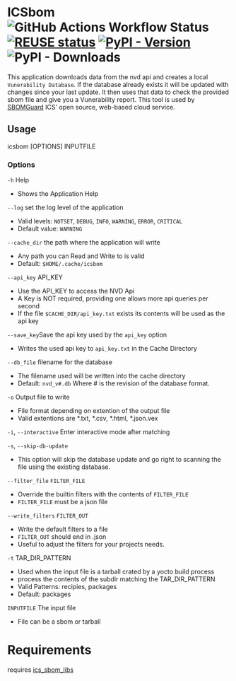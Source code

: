 <!--
   SPDX-FileCopyrightText: 2024 ICS inc.
   SPDX-License-Identifier: CC-BY-SA-4.0
-->

ICSbom ![GitHub Actions Workflow Status](https://img.shields.io/github/actions/workflow/status/integratedcomputersolutions/icsbom/build.yml) [![REUSE status](https://api.reuse.software/badge/github.com/integratedcomputersolutions/icsbom)](https://api.reuse.software/info/github.com/integratedcomputersolutions/icsbom) [![PyPI - Version](https://img.shields.io/pypi/v/icsbom)](https://pypi.org/project/icsbom/) ![PyPI - Downloads](https://img.shields.io/pypi/dm/icsbom)
===
This application downloads data from the nvd api and creates a local `Vunerability Database`.
If the database already exists it will be updated with changes since your last update.
It then uses that data to check the provided sbom file and give you a Vunerability report. This tool is used by [SBOMGuard](https://sbomguard.com) ICS' open source, web-based cloud service.

## Usage
 icsbom [OPTIONS] INPUTFILE

### Options
`-h` Help
 - Shows the Application Help

`--log` set the log level of the application 
 - Valid levels: `NOTSET`, `DEBUG`, `INFO`, `WARNING`, `ERROR`, `CRITICAL`
 - Default value: `WARNING`

`--cache_dir` the path where the application will write 
 - Any path you can Read and Write to is valid 
 - Default: `$HOME/.cache/icsbom`

`--api_key` API_KEY
 - Use the API_KEY to access the NVD Api
 - A Key is NOT required, providing one allows more api queries per second
 - If the file `$CACHE_DIR/api_key.txt` exists its contents will be used as the api key

`--save_key`Save the api key used by the `api_key` option
   - Writes the used api key to `api_key.txt` in the Cache Directory

`--db_file` filename for the database
 - The filename used will be written into the cache directory
 - Default: `nvd_v#.db` Where # is the revision of the database format.

`-o` Output file to write
   - File format depending on extention of the output file
   - Valid extentions are *.txt, *.csv, *.html, *.json.vex

`-i`, `--interactive` Enter interactive mode after matching

`-s`, `--skip-db-update`
 - This option will skip the database update and go right to scanning the file using the existing database.

`--filter_file` `FILTER_FILE`
 - Override the builtin filters with the contents of `FILTER_FILE`
 - `FILTER_FILE` must be a json file

 `--write_filters` `FILTER_OUT`
 - Write the default filters to a file
 - `FILTER_OUT` should end in .json
 - Useful to adjust the filters for your projects needs.

`-t` TAR_DIR_PATTERN
 - Used when the input file is a tarball crated by a yocto build process
 - process the contents of the subdir matching the TAR_DIR_PATTERN
 - Valid Patterns: recipies, packages
 - Default: packages

`INPUTFILE` The input file
 - File can be a sbom or tarball

# Requirements
 requires [ics_sbom_libs](https://github.com/integratedcomputersolutions/ics-sbom-libs)
